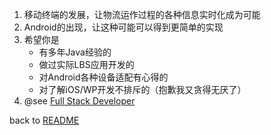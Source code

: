 1. 移动终端的发展，让物流运作过程的各种信息实时化成为可能
2. Android的出现，让这种可能可以得到更简单的实现
3. 希望你是
   - 有多年Java经验的
   - 做过实际LBS应用开发的
   - 对Android各种设备适配有心得的
   - 对了解iOS/WP开发不排斥的（抱歉我又贪得无厌了）
4. @see [Full Stack Developer](./Full%20Stack%20Developer.md)

back to [README](./README.md)
